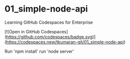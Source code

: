 # 01_simple-node-api
Learning GitHub Codespaces for Enterprise 

[![Open in GitHub Codespaces] (https://github.com/codespaces/badge.svg)] (https://codespaces.new/tkumaran-git/01_simple-node-api)

Run 'npm install'
run 'node server'
